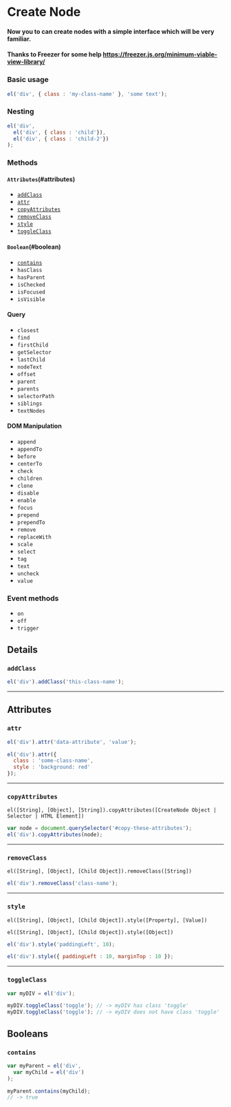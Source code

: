 # Create Node
#### Now you to can create nodes with a simple interface which will be very familiar.

#### Thanks to Freezer for some help https://freezer.js.org/minimum-viable-view-library/

### Basic usage
```javascript
el('div', { class : 'my-class-name' }, 'some text');
```

### Nesting
```javascript
el('div',
  el('div', { class : 'child'}),
  el('div', { class : 'child-2'})
);
```

### Methods

#### `Attributes`(#attributes)
- [`addClass`](#addclass)
- [`attr`](#attr)
- [`copyAttributes`](#copyattributes)
- [`removeClass`](#removeclass)
- [`style`](#style)
- [`toggleClass`](#toggleclass)

#### `Boolean`(#boolean)
- [`contains`](#contains)
- `hasClass`
- `hasParent`
- `isChecked`
- `isFocused`
- `isVisible`

#### Query
- `closest`
- `find`
- `firstChild`
- `getSelector`
- `lastChild`
- `nodeText`
- `offset`
- `parent`
- `parents`
- `selectorPath`
- `siblings`
- `textNodes`

#### DOM Manipulation
- `append`
- `appendTo`
- `before`
- `centerTo`
- `check`
- `children`
- `clone`
- `disable`
- `enable`
- `focus`
- `prepend`
- `prependTo`
- `remove`
- `replaceWith`
- `scale`
- `select`
- `tag`
- `text`
- `uncheck`
- `value`

### Event methods
- `on`
- `off`
- `trigger`

## Details

### `addClass`

```javascript
el('div').addClass('this-class-name');
```

---------------------------------------
## Attributes

### `attr`

```javascript
el('div').attr('data-attribute', 'value');
```

```javascript
el('div').attr({
  class : 'some-class-name',
  style : 'background: red'
});
```

---------------------------------------

### `copyAttributes`

`el([String], [Object], [String]).copyAttributes([CreateNode Object | Selector | HTML Element])`

```javascript
var node = document.querySelector('#copy-these-attributes');
el('div').copyAttributes(node);
```

---------------------------------------

### `removeClass`

`el([String], [Object], [Child Object]).removeClass([String])`

```javascript
el('div').removeClass('class-name');
```

---------------------------------------

### `style`

`el([String], [Object], [Child Object]).style([Property], [Value])`

`el([String], [Object], [Child Object]).style([Object])`

```javascript
el('div').style('paddingLeft', 10);
```

```javascript
el('div').style({ paddingLeft : 10, marginTop : 10 });
```

---------------------------------------

### `toggleClass`

```javascript
var myDIV = el('div');

myDIV.toggleClass('toggle'); // -> myDIV has class 'toggle'
myDIV.toggleClass('toggle'); // -> myDIV does not have class 'toggle'
```
## Booleans

### `contains`

```javascript
var myParent = el('div',
  var myChild = el('div')
);

myParent.contains(myChild);
// -> true
```
